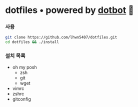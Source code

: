 # dotfiles • powered by [dotbot](https://github.com/anishathalye/dotbot) 💾

### 사용
```bash
git clone https://github.com/lhwn5407/dotfiles.git
cd dotfiles && ./install
```

### 설치 목록
- oh my posh
  - zsh
  - git
  - wget
- vimrc
- zshrc
- gitconfig
